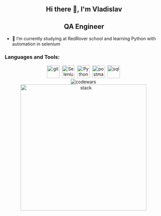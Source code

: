 <div id="header" align="center">
  <h2>Hi there 👋, I'm Vladislav</h2>
  <h2>QA Engineer</h2>
</div>

- 🌱 I’m currently studying at RedRover school and learning Python with automation in selenium


### Languages and Tools:
<div align="center">
<img src="https://cdn.jsdelivr.net/gh/devicons/devicon/icons/git/git-plain-wordmark.svg" title="git" width="40" height="40"/>&nbsp;
<img src="https://cdn.jsdelivr.net/gh/devicons/devicon/icons/selenium/selenium-original.svg" title="Selenium" width="40" height="40"/>&nbsp;
<img src="https://cdn.jsdelivr.net/gh/devicons/devicon/icons/python/python-original.svg" title="Python" width="40" height="40"/>&nbsp;
<img src="https://www.vectorlogo.zone/logos/getpostman/getpostman-icon.svg" alt="postman" width="40" height="40" "/>&nbsp;
<img src="https://cdn.jsdelivr.net/gh/devicons/devicon/icons/mysql/mysql-original-wordmark.svg" title="sql" width="40" height="40"/>&nbsp;
</div>

<div align="center">
<img src="https://www.codewars.com/users/Az0g/badges/small?theme=dark" title="codewars" />&nbsp;
</div>

<div align="center">
<img src="https://live.staticflickr.com/65535/53839653156_fea6a7506b_z.jpg" title="stack" width="400" />&nbsp;
</div>
<!--
**temporal-git/temporal-git** is a ✨ _special_ ✨ repository because its `README.md` (this file) appears on your GitHub profile.

Here are some ideas to get you started:

- 🔭 I’m currently working on ...
- 🌱 I’m currently learning ...
- 👯 I’m looking to collaborate on ...
- 🤔 I’m looking for help with ...
- 💬 Ask me about ...
- 📫 How to reach me: ...
- 😄 Pronouns: ...
- ⚡ Fun fact: ...
-->
